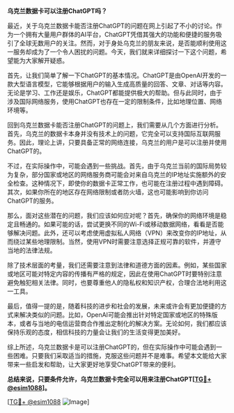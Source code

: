 **乌克兰数据卡可以注册ChatGPT吗？**

最近，关于乌克兰数据卡能否注册ChatGPT的问题在网上引起了不小的讨论。作为一个拥有大量用户群体的AI平台，ChatGPT凭借其强大的功能和便捷的服务吸引了全球无数用户的关注。然而，对于身处乌克兰的朋友来说，是否能顺利使用这一服务却成为了一个令人困扰的问题。今天，我们就来详细探讨一下这个问题，希望能为大家解开疑惑。

首先，让我们简单了解一下ChatGPT的基本情况。ChatGPT是由OpenAI开发的一款大型语言模型，它能够根据用户的输入生成高质量的回答、文章、对话等内容。无论是学习、工作还是娱乐，ChatGPT都能提供极大的帮助。但与此同时，由于涉及国际网络服务，使用ChatGPT也存在一定的限制条件，比如地理位置、网络环境等。

回到乌克兰数据卡能否注册ChatGPT的问题上，我们需要从几个方面进行分析。首先，乌克兰的数据卡本身并没有技术上的问题，它完全可以支持国际互联网服务。因此，理论上讲，只要具备正常的网络连接，乌克兰的用户是可以注册并使用ChatGPT的。

不过，在实际操作中，可能会遇到一些挑战。首先，由于乌克兰当前的国际局势较为复杂，部分国家或地区的网络服务商可能会对来自乌克兰的IP地址实施额外的安全检查。这种情况下，即使你的数据卡正常工作，也可能在注册过程中遇到障碍。其次，如果你所在的地区存在网络限制或者防火墙，这也可能影响到你访问ChatGPT的服务。

那么，面对这些潜在的问题，我们应该如何应对呢？首先，确保你的网络环境是稳定且畅通的。如果可能的话，尝试更换不同的Wi-Fi或移动数据网络，看看是否能够解决问题。此外，还可以考虑使用虚拟私人网络（VPN）来改变你的IP地址，从而绕过某些地理限制。当然，使用VPN时需要注意选择正规可靠的软件，并遵守当地的法律法规。

除了技术层面的考量，我们还需要注意到法律和道德方面的因素。例如，某些国家或地区可能对特定内容的传播有严格的规定，因此在使用ChatGPT时要特别注意避免触犯相关法律。同时，也要尊重他人的隐私权和知识产权，合理合法地利用这一工具。

最后，值得一提的是，随着科技的进步和社会的发展，未来或许会有更加便捷的方式来解决类似的问题。比如，OpenAI可能会推出针对特定国家或地区的特殊版本，或者与当地的电信运营商合作推出定制化的解决方案。无论如何，我们都应该保持乐观的态度，相信科技的力量会让我们的生活变得更加美好。

综上所述，乌克兰数据卡是可以注册ChatGPT的，但在实际操作中可能会遇到一些困难。只要我们采取适当的措施，克服这些问题并不是难事。希望本文能给大家带来一些启发和帮助，让大家更好地享受ChatGPT带来的便利。

**总结来说，只要条件允许，乌克兰数据卡完全可以用来注册ChatGPT[[TG💪+ @esim1088](https://t.me/s/esim1088)]。**

[[TG💪+ @esim1088](https://t.me/s/esim1088) ![Image](https://i.postimg.cc/4NQfJmqS/Snipaste-2025-05-13-00-14-12.png)]